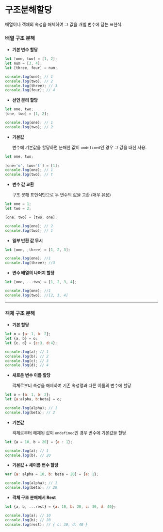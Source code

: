 # 구조분해할당

배열이나 객체의 속성을 해체하여 그 값을 개별 변수에 담는 표현식.



### 배열 구조 분해

* **기본 변수 할당**

```javascript
let [one, two] = [1, 2];
let num = [3, 4];
let [three, four] = num;

console.log(one); // 1
console.log(two); // 2
console.log(three); // 3
console.log(four); // 4
```

* **선언 분리 할당**

```javascript
let one, two;
[one, two] = [1, 2];

console.log(one); // 1
console.log(two); // 2
```

* **기본값**

  변수에 기본값을 할당하면 분해한 값이 `undefined`인 경우 그 값을 대신 사용.

```javascript
let one, two;
  
[one='o', two='t'] = [1];
console.log(one); // 1
console.log(two); // t
```

* **변수 값 교환**

  구조 분해 표현식만으로 두 변수의 값을 교환 (매우 유용)

```javascript
let one = 1;
let two = 2;

[one, two] = [two, one];

console.log(one); // 2
console.log(two); // 1
```

* **일부 반환 값 무시**

```javascript
let [one, ,three] = [1, 2, 3];

console.log(one); //1
console.log(three); //3
```

* **변수 배열의 나머지 할당**

```javascript
let [one, ...two] = [1, 2, 3, 4];

console.log(one); //1
console.log(two); //[2, 3, 4]
```

---

### 객체 구조 분해

* **기본 할당**

```javascript
let o = {a: 1, b: 2};
let {a, b} = o;
let {c, d} = {c:3, d:4};

console.log(a); // 1
console.log(b); // 2
console.log(c); // 3
console.log(d); // 4
```

* **새로운 변수 이름 할당**

  객체로부터 속성을 해제하여 기존 속성명과 다른 이름의 변수에 할당

```javascript
let o = {a: 1, b: 2};
let {a:alpha, b:beta} = o;

console.log(alpha); // 1
console.log(beta); // 2
```

* **기본값**

  객체로부터 해제된 값이 `undefined`인 경우 변수에 기본값을 할당

```javascript
let {a = 10, b = 20} = {a : 1};

console.log(a); // 1
console.log(b); // 20
```

* **기본값 + 새이름 변수 할당**

```javascript
var {a: alpha = 10, b: beta = 20} = {a: 1};

console.log(alpha); // 1
console.log(beta); // 20
```

* **객체 구조 분해에서 Rest**

```javascript
let {a, b, ...rest} = {a: 10, b: 20, c: 30, d: 40};

console.log(a); // 10
console.log(b); // 20
console.log(rest); // { c: 30, d: 40 }
```